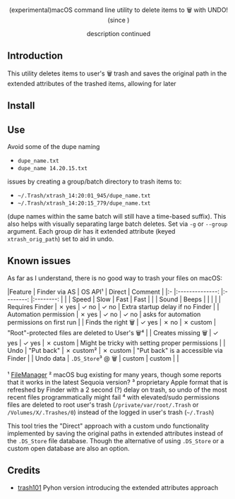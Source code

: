 <p align="center">
(experimental)macOS command line utility to delete items to 🗑 with UNDO!
<br>
(since )
</p>

<p align="center">  
description continued
</p>


## Introduction

This utility deletes items to user's 🗑 trash and saves the original path in the extended attributes of the trashed items, allowing for later 

## Install

## Use

Avoid some of the dupe naming

  - `dupe_name.txt`
  - `dupe_name 14.20.15.txt`

issues by creating a group/batch directory to trash items to:
  - `~/.Trash/xtrash_14꞉20꞉01_945/dupe_name.txt`
  - `~/.Trash/xtrash_14꞉20꞉15_779/dupe_name.txt`

(dupe names within the same batch will still have a time-based suffix). This also helps with visually separating large batch deletes. Set via `-g` or `--group` argument. Each group dir has it extended attribute (keyed `xtrash_orig_path`) set to aid in undo.

## Known issues

As far as I understand, there is no good way to trash your files on macOS:

|Feature               	| Finder via AS  	| OS API¹  	| Direct   	| Comment                                        	|
|:-                    	|:--------------:	|:--------:	|:--------:	|                                                	|
| Speed                	| Slow           	| Fast     	|  Fast    	|                                                	|
| Sound                	| Beeps          	|          	|          	|                                                	|
| Requires Finder      	| ✗ yes          	| ✓ no     	| ✓ no     	| Extra startup delay if no Finder               	|
| Automation permission	| ✗ yes          	| ✓ no     	| ✓ no     	| asks for automation permissions on first run   	|
| Finds the right 🗑    	| ✓ yes          	| ✗ no     	| ✗ custom 	| "Root"-protected files are deleted to User's 🗑⁴ 	|
| Creates missing 🗑    	| ✓ yes          	| ✓ yes    	| ✗ custom 	| Might be tricky with setting proper permissions	|
| Undo                 	| "Put back"     	| ✗ custom²	| ✗ custom 	| "Put back" is a accessible via Finder          	|
| Undo data            	| `.DS_Store`³ @ 🗑	| custom   	| custom   	|                                                	|

¹ [FileManager](https://developer.apple.com/documentation/foundation/filemanager/)
² macOS bug existing for many years, though some reports that it works in the latest Sequoia version?
³ proprietary Apple format that is refreshed by Finder with a 2 second (?) delay on trash, so undo of the most recent files programmatically might fail
⁴ with elevated/sudo permissions files are deleted to root user's trash (`/private/var/root/.Trash` or `/Volumes/X/.Trashes/0`) instead of the logged in user's trash (`~/.Trash`)

This tool tries the "Direct" approach with a custom undo functionality implemented by saving the original paths in extended attributes instead of the `.DS_Store` file database. Though the alternative of using `.DS_Store` or a custom open database are also an option.

## Credits

- [trash101](https://github.com/russelldavis/trash101) Pyhon version introducing the extended attributes approach
